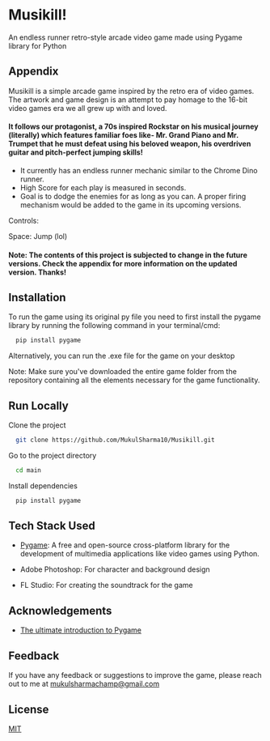 
# Musikill!

An endless runner retro-style arcade video game made using Pygame library for Python


## Appendix

Musikill is a simple arcade game inspired by the retro era of video games. The artwork and game design is an attempt to pay homage to the 16-bit video games era we all grew up with and loved.

#### It follows our protagonist, a 70s inspired Rockstar on his musical journey (literally) which features familiar foes like- Mr. Grand Piano and Mr. Trumpet that he must defeat using his beloved weapon, his overdriven guitar and pitch-perfect jumping skills! 

- It currently has an endless runner mechanic similar to the Chrome Dino runner.
- High Score for each play is measured in seconds.
- Goal is to dodge the enemies for as long as you can.
 A proper firing mechanism would be added to the game in its upcoming versions.

Controls:

Space: Jump (lol)


#### Note: The contents of this project is subjected to change in the future versions. Check the appendix for more information on the updated version. Thanks!

## Installation

To run the game using its original py file you need to first install the pygame library by running the following command in your terminal/cmd:

```bash
  pip install pygame
```
Alternatively, you can run the .exe file for the game on your desktop 

Note: Make sure you've downloaded the entire game folder from the repository containing all the elements necessary for the game functionality.
## Run Locally

Clone the project

```bash
  git clone https://github.com/MukulSharma10/Musikill.git
```

Go to the project directory

```bash
  cd main
```

Install dependencies

```bash
  pip install pygame
```



## Tech Stack Used

- [Pygame](https://github.com/pygame/pygame): A free and open-source cross-platform library for the development of multimedia applications like video games using Python.

- Adobe Photoshop: For character and background design

- FL Studio: For creating the soundtrack for the game



## Acknowledgements

 - [The ultimate introduction to Pygame](https://www.youtube.com/watch?v=AY9MnQ4x3zk)



## Feedback

If you have any feedback or suggestions to improve the game, please reach out to me at mukulsharmachamp@gmail.com


## License

[MIT](https://choosealicense.com/licenses/mit/)

